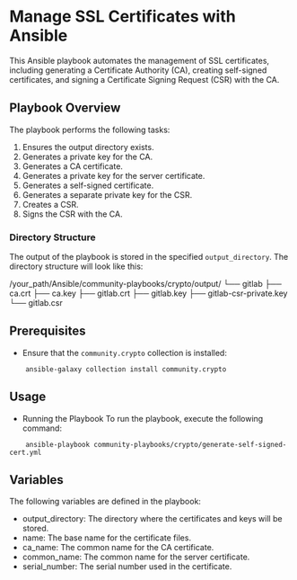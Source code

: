 # Manage SSL Certificates with Ansible

This Ansible playbook automates the management of SSL certificates, including generating a Certificate Authority (CA), creating self-signed certificates, and signing a Certificate Signing Request (CSR) with the CA.

## Playbook Overview

The playbook performs the following tasks:

1. Ensures the output directory exists.
2. Generates a private key for the CA.
3. Generates a CA certificate.
4. Generates a private key for the server certificate.
5. Generates a self-signed certificate.
6. Generates a separate private key for the CSR.
7. Creates a CSR.
8. Signs the CSR with the CA.

### Directory Structure

The output of the playbook is stored in the specified `output_directory`. The directory structure will look like this:

/your_path/Ansible/community-playbooks/crypto/output/ └── gitlab ├── ca.crt ├── ca.key ├── gitlab.crt ├── gitlab.key ├── gitlab-csr-private.key └── gitlab.csr


## Prerequisites

- Ensure that the `community.crypto` collection is installed:

```
    ansible-galaxy collection install community.crypto
```

## Usage
- Running the Playbook
    To run the playbook, execute the following command:


```
    ansible-playbook community-playbooks/crypto/generate-self-signed-cert.yml
```

## Variables
The following variables are defined in the playbook:

- output_directory: The directory where the certificates and keys will be stored.
- name: The base name for the certificate files.
- ca_name: The common name for the CA certificate.
- common_name: The common name for the server certificate.
- serial_number: The serial number used in the certificate.